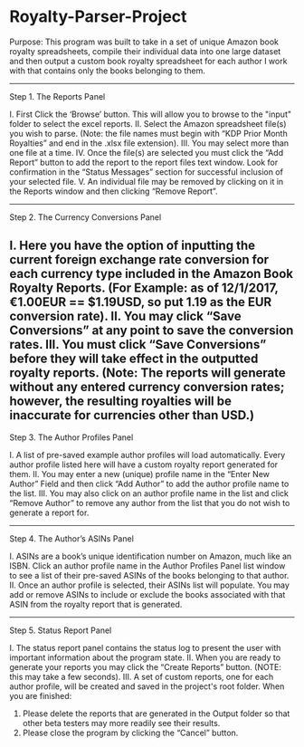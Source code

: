 # Royalty-Parser-Project

Purpose: This program was built to take in a set of unique Amazon book royalty spreadsheets, compile their individual data into one large dataset and then output a custom book royalty spreadsheet for each author I work with that contains only the books belonging to them.


--------------------------------------
Step 1. The Reports Panel
 
I.	First Click the ‘Browse’ button. This will allow you to browse to the "input" folder to select the excel reports.
II.	Select the Amazon spreadsheet file(s) you wish to parse. (Note: the file names must begin with “KDP Prior Month Royalties” and end in the .xlsx file extension).
III.	You may select more than one file at a time.
IV.	Once the file(s) are selected you must click the “Add Report” button to add the report to the report files text window. Look for confirmation in the “Status Messages” section for successful inclusion of your selected file.
V.	An individual file may be removed by clicking on it in the Reports window and then clicking “Remove Report”.

--------------------------------------
Step 2. The Currency Conversions Panel
 
I.	Here you have the option of inputting the current foreign exchange rate conversion for each currency type included in the Amazon Book Royalty Reports. (For Example: as of 12/1/2017, €1.00EUR == $1.19USD, so put 1.19 as the EUR conversion rate).
II.	You may click “Save Conversions” at any point to save the conversion rates.
III.	You must click “Save Conversions” before they will take effect in the outputted royalty reports. (Note: The reports will generate without any entered currency conversion rates; however, the resulting royalties will be inaccurate for currencies other than USD.)
 
--------------------------------------
Step 3. The Author Profiles Panel
 
I.	A list of pre-saved example author profiles will load automatically. Every author profile listed here will have a custom royalty report generated for them.
II.	You may enter a new (unique) profile name in the “Enter New Author” Field and then click “Add Author” to add the author profile name to the list.
III.	You may also click on an author profile name in the list and click “Remove Author” to remove any author from the list that you do not wish to generate a report for.

--------------------------------------
Step 4. The Author’s ASINs Panel
 
I.	ASINs are a book’s unique identification number on Amazon, much like an ISBN. Click an author profile name in the Author Profiles Panel list window to see a list of their pre-saved ASINs of the books belonging to that author.
II.	Once an author profile is selected, their ASINs list will populate. You may add or remove ASINs to include or exclude the books associated with that ASIN from the royalty report that is generated.

--------------------------------------
Step 5. Status Report Panel
 
I.	The status report panel contains the status log to present the user with important information about the program state.
II.	When you are ready to generate your reports you may click the “Create Reports” button.
(NOTE: this may take a few seconds).
III.	A set of custom reports, one for each author profile, will be created and saved in the project's root folder.
When you are finished:
1.	Please delete the reports that are generated in the Output folder so that other beta testers may more readily see their results.
2.	Please close the program by clicking the “Cancel” button.
